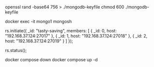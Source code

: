 <!-- 현재 위치에 keyfile 생성 -->

openssl rand -base64 756 > ./mongodb-keyfile
chmod 600 ./mongodb-keyfile

<!-- docker compose up 이후에 mongo1에 접속 -->

docker exec -it mongo1 mongosh

<!-- mongo1에서 레플리카셋 초기화 -->

rs.initiate({
\_id: "tasty-saving",
members: [
{ _id: 0, host: "192.168.37.124:27017" },
{ _id: 1, host: "192.168.37.124:27018" },
{ _id: 2, host: "192.168.37.124:27019" }
]
});

<!-- mongo1에서 설정 확인 -->

rs.status();

<!-- 컨테이너 재시작하여 설정 적용 -->

docker compose down
docker compose up -d
